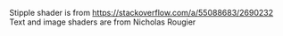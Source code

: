 Stipple shader is from https://stackoverflow.com/a/55088683/2690232
Text and image shaders are from Nicholas Rougier
